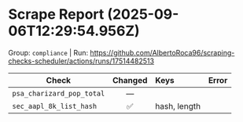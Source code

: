# Scrape Report (2025-09-06T12:29:54.956Z)

Group: `compliance`  |  Run: https://github.com/AlbertoRoca96/scraping-checks-scheduler/actions/runs/17514482513

| Check | Changed | Keys | Error |
|---|:---:|:--|:--|
| `psa_charizard_pop_total` | — |  |  |
| `sec_aapl_8k_list_hash` | ✅ | hash, length |  |
